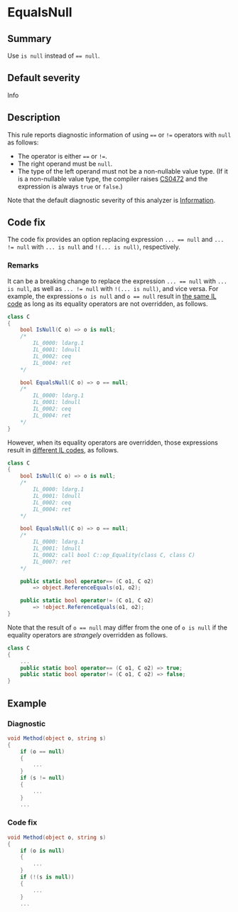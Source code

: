 # EqualsNull

## Summary

Use `is null` instead of `== null`.

## Default severity

Info

## Description

This rule reports diagnostic information of using `==` or `!=` operators
with `null` as follows:

- The operator is either `==` or `!=`.
- The right operand must be `null`.
- The type of the left operand must not be a non-nullable value type.
  (If it is a non-nullable value type, the compiler raises [CS0472][cs0472]
  and the expression is always `true` or `false`.)

Note that the default diagnostic severity of this analyzer is
[Information][diagnostic-severity].

## Code fix

The code fix provides an option replacing expression `... == null` and
`... != null` with `... is null` and `!(... is null)`, respectively.

### Remarks

It can be a breaking change to replace
the expression `... == null` with `... is null`,
as well as `... != null` with `!(... is null)`, and vice versa.
For example, the expressions `o is null` and `o == null` result in
[the same IL code](https://sharplab.io/#v2:EYLgtghgzgLgpgJwDQxASwDYB8ACAmAAgGEBYAKAG9yCaDgB7ejAgSSgDkBXDDACiIL0AlNVpiAvAD5BBNFAIA7bhgDc5UTQZMCAUQCOnCBg7L+gkWTETp9AuPGLlasgF9yQA===)
as long as its equality operators are not overridden, as follows.

```cs
class C
{
    bool IsNull(C o) => o is null;
    /*
        IL_0000: ldarg.1
        IL_0001: ldnull
        IL_0002: ceq
        IL_0004: ret
    */

    bool EqualsNull(C o) => o == null;
    /*
        IL_0000: ldarg.1
        IL_0001: ldnull
        IL_0002: ceq
        IL_0004: ret
    */
}
```

However, when its equality operators are overridden, those expressions result in
[different IL codes](https://sharplab.io/#v2:EYLgtghgzgLgpgJwDQxASwDYB8ACAmAAgGEBYAKAG9yCaDgB7ejAgSSgDkBXDDACiIL0AlNVpiAvAD5BBNFAIA7bhgDc5UTQZMCAUQCOnCBg7L+gkWTETp9AuPGLlashoI4AzG4CMANjqNmegAHRAgYegR7AjN6LyRiQTwLK1opQWAAKzgAYxgAOgAlOAAzRDgFbLh9Q2NeWPj6JOdXD28/LUCQhDCIgEIHGLiExuSUu2le+kyc/KLShHLK6qMoOqGR5wBfciA==),
as follows.

```cs
class C
{
    bool IsNull(C o) => o is null;
    /*
        IL_0000: ldarg.1
        IL_0001: ldnull
        IL_0002: ceq
        IL_0004: ret
    */

    bool EqualsNull(C o) => o == null;
    /*
        IL_0000: ldarg.1
        IL_0001: ldnull
        IL_0002: call bool C::op_Equality(class C, class C)
        IL_0007: ret
    */

    public static bool operator== (C o1, C o2)
        => object.ReferenceEquals(o1, o2);

    public static bool operator!= (C o1, C o2)
        => !object.ReferenceEquals(o1, o2);
}
```

Note that
the result of `o == null` may differ from the one of `o is null`
if the equality operators are *strangely* overridden as follows.

```cs
class C
{
    ...
    public static bool operator== (C o1, C o2) => true;
    public static bool operator!= (C o1, C o2) => false;
}
```

## Example

### Diagnostic

```csharp
void Method(object o, string s)
{
    if (o == null)
    {
        ...
    }
    if (s != null)
    {
        ...
    }
    ...
```

### Code fix

```csharp
void Method(object o, string s)
{
    if (o is null)
    {
        ...
    }
    if (!(s is null))
    {
        ...
    }
    ...
```

[cs0472]:
  https://docs.microsoft.com/en-us/dotnet/csharp/misc/cs0472
[diagnostic-severity]:
  https://docs.microsoft.com/en-us/dotnet/api/microsoft.codeanalysis.diagnosticseverity?view=roslyn-dotnet
